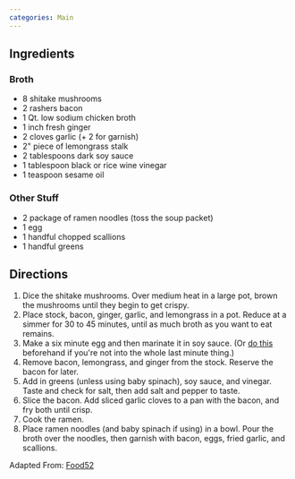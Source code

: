 ```yaml
---
categories: Main
---
```


## Ingredients

### Broth

- 8 shitake mushrooms
- 2 rashers bacon
- 1 Qt. low sodium chicken broth
- 1 inch fresh ginger
- 2 cloves garlic (+ 2 for garnish)
- 2" piece of lemongrass stalk
- 2 tablespoons dark soy sauce
- 1 tablespoon black or rice wine vinegar
- 1 teaspoon sesame oil

### Other Stuff

- 2 package of ramen noodles (toss the soup packet)
- 1 egg
- 1 handful chopped scallions
- 1 handful greens


## Directions

1. Dice the shitake mushrooms. Over medium heat in a large pot, brown the mushrooms until they begin to get crispy.
1. Place stock, bacon, ginger, garlic, and lemongrass in a pot. Reduce at a simmer for 30 to 45 minutes, until as much broth as you want to eat remains.
2. Make a six minute egg and then marinate it in soy sauce. (Or [do this](http://www.seriouseats.com/recipes/2012/03/ajitsuke-tamago-japanese-marinated-soft-boiled-egg-recipe.html) beforehand if you're not into the whole last minute thing.)
3. Remove bacon, lemongrass, and ginger from the stock. Reserve the bacon for later.
4. Add in greens (unless using baby spinach), soy sauce, and vinegar. Taste and check for salt, then add salt and pepper to taste.
5. Slice the bacon. Add sliced garlic cloves to a pan with the bacon, and fry both until crisp.
6. Cook the ramen. 
7. Place ramen noodles (and baby spinach if using) in a bowl. Pour the broth over the noodles, then garnish with bacon, eggs, fried garlic, and scallions.

Adapted From: [Food52](http://food52.com/recipes/20680-bacon-egg-ramen)